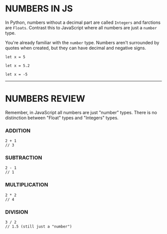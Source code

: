 # NUMBERS IN JS

In Python, numbers without a decimal part are called `Integers` and farctions are `Floats`. Contrast this to JavaScript where all numbers are just a `number` type.

You're already familiar with the `number` type. Numbers aren't surrounded by quotes when created, but they can have decimal and negative signs.

    let x = 5

    let x = 5.2

    let x = -5

---

# NUMBERS REVIEW

Remember, in JavaScript all numbers are just "number" types. There is no distinction between "Float" types and "Integers" types.

### ADDITION

    2 + 1
    // 3

### SUBTRACTION

    2 - 1
    // 1

### MULTIPLICATION

    2 * 2
    // 4

### DIVISION

    3 / 2
    // 1.5 (still just a "number")
